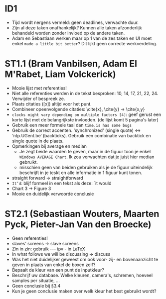 # ID1
- Tijd wordt nergens vermeld: geen deadlines, verwachte duur.
- Zijn al deze taken onafhankelijk? Kunnen alle taken afzonderlijk behandeld worden zonder invloed op de andere taken.
- Adam en Sebastiaan werken maar op 1 van de zes taken en UI moet enkel `made a little bit better`? Dit lijkt geen correcte werkverdeling.

# ST1.1 (Bram Vanbilsen, Adam El M'Rabet, Liam Volckerick)
- Mooie lijst met referenties!
- Niet alle referenties werden in de tekst besproken: 10, 14, 17, 21, 22, 24. Verwijder of bespreek ze.
- Plaats citaties ([x]) altijd voor het punt.
- Combineer opeenvolgende citaties: \cite{x}, \cite{y} → \cite{x,y}
- `clocks might vary depending on multiple factors [4]`: geef gerust een korte lijst met de belangrijkste invloeden. (de lijst komt 5 pagina's later)
- Gebruik een meer formele taal dan `time.is has some bugs`
- Gebruik de correct accenten. 'synchronized' (single quote) ↔ ‘ntp.UGent.be‘ (backticks). Gebruik een combinatie van backtick en single quote in de plaats.
- Opmerkingen bij average en median
  - Je zegt beide waarden te geven, maar in de figuur toon je enkel `Windows AVERAGE Chart`. Ik zou verwachten dat je juist hier median gebruikt.
  - misschien geen van beiden gebruiken als je de figuur uiteindelijk beschrijft in je teskt en alle informatie in 1 figuur kunt tonen.
- straight forward → straightforward
- `It’d`:  blijf formeel in een tekst als deze: `it would
- Chart 3 → Figure 3
- Mooie en duidelijk verwoorde conclusie

# ST2.1 (Sebastiaan Wouters, Maarten Pyck, Pieter-Jan Van den Broecke)
- Geen referenties!
- slaves’ screens → slave screens
- Zin in zin: gebruik --- ipv - in LaTeX
- In what follows we will be discussing →  discuss
- Was het niet duidelijker geweest om ook voor- zij- en bovenaanzicht te geven in plaats van enkel de boxen zelf?
- Bepaalt de kleur van een punt de inputkleur?
- Beschrijf uw database. Welke kleuren,  camera's, schremen, hoeveel samples per situatie, ...
- Geen conclusie bij §3.4
- Kun je geen conclusie maken over welk kleur het best gebruikt wordt?
